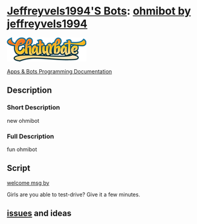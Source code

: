 # [Jeffreyvels1994'S Bots](https://chaturbate.com/apps/user_uploads/2/jeffreyvels1994/): [ohmibot by jeffreyvels1994](https://chaturbate.com/apps/sourcecode/ohmibot-by-jeffreyvels1994/?version=&slot=0)

[![Chaturbate](./../logo.png?raw=true "Chaturbate")
](https://chaturbate.com/)

[Apps & Bots Programming Documentation](https://chaturbate.com/apps/docs)

## Description

### Short Description

new ohmibot

### Full Description

fun ohmibot

## Script
   
[welcome msg by](https://github.com/noud/chaturbate/blob/master/jeffreyvels1994/ohmibot_by_jeffreyvels1994.js)

Girls are you able to test-drive? Give it a few minutes.

## [issues](https://github.com/noud/chaturbate/issues) and ideas